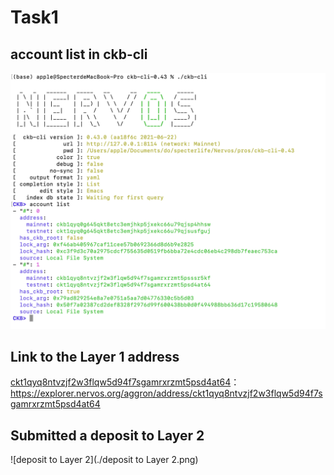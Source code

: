 # Task1

## account list in ckb-cli

![account](./account.png)

## Link to the Layer 1 address

[ckt1qyq8ntvzjf2w3flqw5d94f7sgamrxrzmt5psd4at64](https://explorer.nervos.org/aggron/address/ckt1qyq8ntvzjf2w3flqw5d94f7sgamrxrzmt5psd4at64)：https://explorer.nervos.org/aggron/address/ckt1qyq8ntvzjf2w3flqw5d94f7sgamrxrzmt5psd4at64



## Submitted a deposit to Layer 2

![deposit to Layer 2](./deposit to Layer 2.png)
